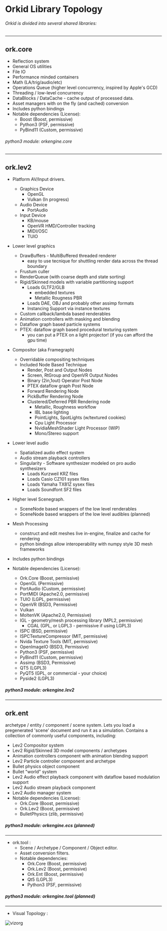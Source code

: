 # Orkid Library Topology
###### Orkid is divided into several shared libraries:
---
## ork.core
  - Reflection system
  - General OS utilities
  - File IO
  - Performance minded containers
  - Math (LA/trig/audio/etc)
  - Operations Queue (higher level concurrency, inspired by Apple's GCD)
  - Threading / low-level concurrency
  - DataBlocks / DataCache - cache output of processed data.
  - Asset managers with on the fly (and cached) conversion
  - Includes python bindings
  - Notable dependencies (License):
    + Boost (Boost, permissive)
    + Python3 (PSF, permissive)
    + PyBind11 (Custom, permissive)


###### python3 module: orkengine.core
---
## ork.lev2
  - Platform AV/Input drivers.
    + Graphics Device
      - OpenGL
      - Vulkan (In progress)
    + Audio Device
      - PortAudio
    + Input Device
      - KB/mouse
      - OpenVR HMD/Controller tracking
      - MIDI/OSC
      - TUIO


  - Lower level graphics 
    + DrawBuffers - MultiBuffered threaded renderer
      - easy to use tecnique for shuttling render data across the thread boundary
    + Frustum culler
    + RenderQueue (with coarse depth and state sorting)
    + Rigid/Skinned models with variable partitioning support
      - Loads GLTF2/GLB
        + embedded textures
        + Metallic Rougness PBR
      - Loads DAE, OBJ and probably other assimp formats
      - Instancing Support via instance textures
    + Custom callback/lambda based renderables
    + Animation controllers with masking and blending
    + Dataflow graph based particle systems
    + PTEX: dataflow graph based procedural texturing system
      - you can put a PTEX on a light projector! (if you can afford the gpu time)


  - Compositor (aka Framegraph)
    + Overridable compositing techniques
    + Included Node Based Technique
      - Render, Post and Output Nodes
      - Screen, RtGroup and OpenVR Output Nodes
      - Binary (2in,1out) Operator Post Node
      - PTEX dataflow graph Post Node
      - Forward Rendering Node
      - PickBuffer Rendering Node
      - Clustered/Deferred PBR Rendering node
        + Metallic, Roughness workflow
        + IBL base lighting
        + PointLights, SpotLights (w/textured cookies)
        + Cpu Light Processor
        + NvidiaMeshShader Light Processor (WIP)
        + Mono/Stereo support


  - Lower level audio
    + Spatialized audio effect system
    + Audio stream playback controllers
    + Singularity - Software synthesizer modeled on pro audio synthesizers
      - Loads Kurzweil KRZ files
      - Loads Casio CZ101 sysex files
      - Loads Yamaha TX81Z sysex files
      - Loads Soundfont SF2 files


  - Higher level Scenegraph.
    + SceneNode based wrappers of the low level renderables
    + SceneNode based wrappers of the low level audibles (planned)


  - Mesh Processing
     + construct and edit meshes live in-engine, finalize and cache for rendering
     + python bindings allow interoperability with numpy style 3D mesh frameworks


  - Includes python bindings

  - Notable dependencies (License):
    + Ork.Core (Boost, permissive)
    + OpenGL (Permissive)
    + PortAudio (Custom, permissive)
    + PortMIDI (Apache2.0, permissive)
    + TUIO (LGPL, permissive)
    + OpenVR (BSD3, Permissive)
    + Vulkan 
    + MoltenVK (Apache2.0, Permissive)
    + IGL - geometry/mesh processing library (MPL2, permissive)
      - CGAL (GPL, or LGPL3 - permissive if using LGPL3)
    + ISPC (BSD, permissive)
    + ISPCTextureCompressor (MIT, permissive)
    + Nvida Texture Tools (MIT, permissive)
    + OpenImageIO (BSD3, Permissive)
    + Python3 (PSF, permissive)
    + PyBind11 (Custom, permissive)
    + Assimp (BSD3, Permissive) 
    + QT5 (LGPL3)
    + PyQT5 (GPL, or commercial - your choice)
    + Pyside2 (LGPL3)

##### python3 module: orkengine.lev2

---

## ork.ent
archetype / entity / component / scene system. Lets you load a pregenerated 'scene' document and run it as a simulation. Contains a collection of commonly useful components, including:

  - Lev2 Compositor system
  - Lev2 Rigid/Skinned 3D model components / archetypes
  - Animation controllers component with animation blending support
  - Lev2 Particle controller component and archetype
  - Bullet physics object component
  - Bullet "world" system
  - Lev2 Audio effect playback component with dataflow based modulation support
  - Lev2 Audio stream playback component
  - Lev2 Audio manager system
  - Notable dependencies (License):
      + Ork.Core (Boost, permissive)
      + Ork.Lev2 (Boost, permissive)
      + BulletPhysics (zlib, permissive)

##### python3 module: orkengine.ecs (planned)

---

* ork.tool :
  - Scene / Archetype / Component / Object editor.
  - Asset conversion filters.
  - Notable dependencies:
      + Ork.Core (Boost, permissive)
      + Ork.Lev2 (Boost, permissive)
      + Ork.Ent (Boost, permissive)
      + Qt5 (LGPL3)
      + Python3 (PSF, permissive)

##### python3 module: orkengine.tool (planned)

---

* Visual Topology :

![vizorg](OrkidEngineLayout.png)
